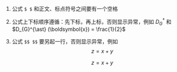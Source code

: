 1. 公式 `$ $` 和正文、标点符号之间要有一个空格 ` `

2. 公式上下标顺序遵循：先下标，再上标，否则显示异常，例如 $D^{\ast}_{G}$ 和  $D_{G}^{\ast} (\boldsymbol{x}) = \frac{1}{2}$ 

3. 公式 `$$ $$` 要另起一行，否则显示异常，例如 $$ z = x + y $$

   $$z = x + y$$


